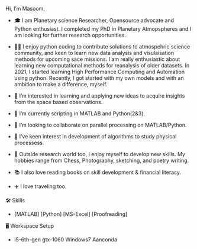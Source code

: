 Hi, I’m Masoom, 
- 🎓 I am Planetary science Researcher, Opensource advocate and Python enthusiast. 
I completed my PhD in Planetary Atmopspheres and I am looking for further research opportunities.

- 👨‍💻 I enjoy python coding to contribute solutions to atmospehric science community, and keen to learn new data analysis
and visulaisation methods for upcoming sace missions. 
I am really enthusiastic about learning new computational methods for reanalysis of older datasets.
In 2021, I started learning High Performance Computing and Automation using python.
Recently, I got started with my own models and with an ambition to make a difference, myself.


- 👀 I’m interested in learning and applying new ideas to acquire insights from the space based observations.
- 🌱 I’m currently scripting in MATLAB and Python(2&3). 
- 💞️ I’m looking to collaborate on parallel processing on MATLAB/Python.
- 🌱 I’ve keen interest in development of algorithms to study physical processess.
- 🎸 Outside research world too, I enjoy myself to develop new skills. My hobbies range from Chess,  Photography, sketching, and poetry writing.
- 📚 I also love reading books on skill development & financial literacy. 
- ✈️ I love traveling too.


🛠️ Skills

- [MATLAB] [Python] [MS-Excel] [Proofreading] 

🖥️ Workspace Setup
- i5-6th-gen gtx-1060 Windows7 Aanconda


<!---
masoomjethwa/masoomjethwa is a ✨ special ✨ repository because its `README.md` (this file) appears on your GitHub profile.
You can click the Preview link to take a look at your changes.
--->

